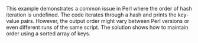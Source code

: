 This example demonstrates a common issue in Perl where the order of hash iteration is undefined. The code iterates through a hash and prints the key-value pairs. However, the output order might vary between Perl versions or even different runs of the same script.  The solution shows how to maintain order using a sorted array of keys.